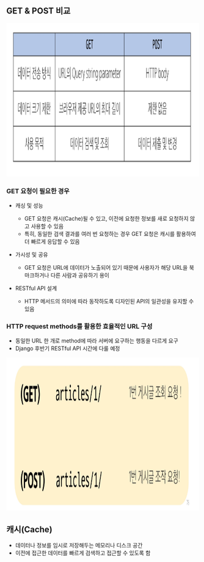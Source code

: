 ## GET & POST 비교
<img src="images/image_14.png" width="600" height="400">

### GET 요청이 필요한 경우
- 캐싱 및 성능
  - GET 요청은 캐시(Cache)될 수 있고, 이전에 요청한 정보를 새로 요청하지 않고 사용할 수 있음
  - 특히, 동일한 검색 결과를 여러 번 요청하는 경우 GET 요청은 캐시를 활용하여 더 빠르게 응답할 수 있음
  
- 가시성 및 공유
  - GET 요청은 URL에 데이터가 노출되어 있기 때문에 사용자가 해당 URL을 북마크하거나 다른 사람과 공유하기 용이

- RESTful API 설계
  - HTTP 메서드의 의미에 따라 동작하도록 디자인된 API의 일관성을 유지할 수 있음

### HTTP request methods를 활용한 효율적인 URL 구성
- 동일한 URL 한 개로 method에 따라 서버에 요구하는 행동을 다르게 요구
- Django 후반기 RESTful API 시간에 다룰 예정
<img src="images/image_15.png" width="600" height="400">

## 캐시(Cache)
- 데이터나 정보를 임시로 저장해두는 메모리나 디스크 공간
- 이전에 접근한 데이터를 빠르게 검색하고 접근할 수 있도록 함
